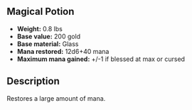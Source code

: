 ## Magical Potion
- **Weight:** 0.8 lbs
- **Base value:** 200 gold
- **Base material:** Glass
- **Mana restored:** 12d6+40 mana
- **Maximum mana gained:** +/-1 if blessed at max or cursed
## Description
Restores a large amount of mana.
